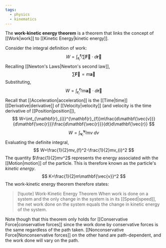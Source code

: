 ```yaml
---
tags:
  - physics
  - kinematics
---
```

The **work-kinetic energy theorem** is a theorem that links the concept of [[Work|work]] to [[Kinetic Energy|kinetic energy]].

Consider the integral definition of work:
$$
W=\int_{\mathbf{r}_{i}}^{\mathbf{r}_{f}}\sum \mathbf{\vec{F}}\cdot d\mathbf{\vec{r}}
$$
Recalling [[Newton's Laws|Newton's second law]],
$$
\sum \mathbf{\vec{F}}=m\mathbf{\vec{a}}
$$
Substituting,
$$
W=\int_{\mathbf{r}_i}^{\mathbf{r}_{f}}m\mathbf{\vec{a}}\cdot d\mathbf{\vec{r}}
$$
Recall that [[Acceleration|acceleration]] is the [[Time|time]] [[Derivative|derivative]] of [[Velocity|velocity]] (and velocity is the time derivative of [[Position|position]]),
$$
W=\int_{\mathbf{r}_{i}}^{\mathbf{r}_{f}}m\frac{d\mathbf{\vec{v}}}{d\mathbf{\vec{r}}}\frac{d\mathbf{\vec{r}}}{dt}d\mathbf{\vec{r}}
$$
$$
W=\int_{\mathbf{v}_{i}}^{\mathbf{v}_{f}}mv\ dv
$$
Evaluating the definite integral,
$$
W=\frac{1}{2}mv_{f}^2-\frac{1}{2}mv_{i}^2
$$
The quantity $\frac{1}{2}mv^2$ represents the energy associated with the [[Motion|motion]] of the particle. This is therefore known as the particle's *kinetic energy*. 
$$
K=\frac{1}{2}m\mathbf{\vec{v}}^2
$$
The work-kinetic energy theorem therefore states:

>[!quote] Work-Kinetic Energy Theorem
>When work is done on a system and the only change in the system is in its [[Speed|speed]], the net work done on the system equals the change in kinetic energy of the system.

Note though that this theorem only holds for [[Conservative Force|conservative forces]] since the work done by conservative forces is the same regardless of the path taken. [[Nonconservative Force|Nonconservative forces]] on the other hand are path-dependent, and the work done will vary on the path. 